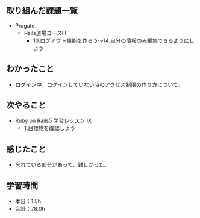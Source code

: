 ## 取り組んだ課題一覧
- Progate
  - Rails道場コースⅢ
    - 10.ログアウト機能を作ろう〜14.自分の情報のみ編集できるようにしよう
## わかったこと
- ログイン中、ログインしていない時のアクセス制限の作り方について。
## 次やること
- Ruby on Rails5 学習レッスン IX
  - 1.目標物を確認しよう
## 感じたこと
- 忘れている部分があって、難しかった。
## 学習時間
- 本日：1.5h
- 合計：78.0h
